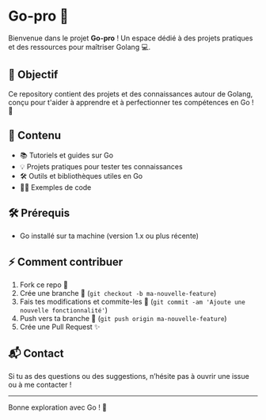 # Go-pro 🚀

Bienvenue dans le projet **Go-pro** ! Un espace dédié à des projets pratiques et des ressources pour maîtriser Golang 💻.

## 🚀 Objectif
Ce repository contient des projets et des connaissances autour de Golang, conçu pour t'aider à apprendre et à perfectionner tes compétences en Go ! 🚀

## 📂 Contenu
- 📚 Tutoriels et guides sur Go
- 💡 Projets pratiques pour tester tes connaissances
- 🛠️ Outils et bibliothèques utiles en Go
- 🧑‍💻 Exemples de code

## 🛠️ Prérequis
- Go installé sur ta machine (version 1.x ou plus récente)

## ⚡ Comment contribuer
1. Fork ce repo 🍴
2. Crée une branche 📑 (`git checkout -b ma-nouvelle-feature`)
3. Fais tes modifications et commite-les 🔨 (`git commit -am 'Ajoute une nouvelle fonctionnalité'`)
4. Push vers ta branche 🚀 (`git push origin ma-nouvelle-feature`)
5. Crée une Pull Request ✨

## 📬 Contact
Si tu as des questions ou des suggestions, n’hésite pas à ouvrir une issue ou à me contacter !

---

Bonne exploration avec Go ! 🏁
